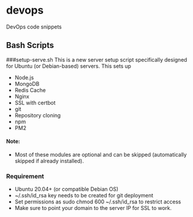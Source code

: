 # devops
DevOps code snippets

## Bash Scripts
###setup-serve.sh
This is a new server setup script specifically designed for Ubuntu (or Debian-based) servers. 
This sets up
- Node.js
- MongoDB
- Redis Cache
- Nginx
- SSL with certbot
- git
- Repository cloning
- npm
- PM2

#### Note: 
- Most of these modules are optional and can be skipped (automatically skipped if already installed).

### Requirement
- Ubuntu 20.04+ (or compatible Debian OS)
- ~/.ssh/id_rsa key needs to be created for git deployment
- Set permissions as sudo chmod 600 ~/.ssh/id_rsa to restrict access
- Make sure to point your domain to the server IP for SSL to work.
